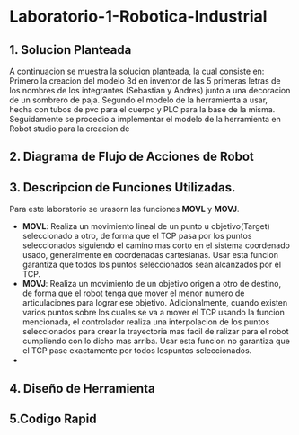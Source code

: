 # Laboratorio-1-Robotica-Industrial
## 1. Solucion Planteada
A continuacion se muestra la solucion planteada, la cual consiste en: Primero la creacion del modelo 3d en inventor de las 5 primeras letras de los nombres de los integrantes (Sebastian y Andres) junto a una decoracion de un sombrero de paja. Segundo el modelo de la herramienta a usar, hecha con tubos de pvc para el cuerpo y PLC para la base de la misma. Seguidamente se procedio a implementar el modelo de la herramienta en Robot studio para la creacion de
## 2. Diagrama de Flujo de Acciones de Robot


## 3. Descripcion de Funciones Utilizadas.
Para este laboratorio se urasorn las funciones **MOVL** y **MOVJ**.

- **MOVL**: Realiza un movimiento lineal de un punto u objetivo(Target) seleccionado a otro, de forma que el TCP pasa por los puntos seleccionados siguiendo el camino mas corto en el sistema coordenado usado, generalmente en coordenadas cartesianas. Usar esta funcion garantiza que todos los puntos seleccionados sean alcanzados por el TCP.
- **MOVJ**: Realiza un movimiento de un objetivo origen a otro de destino, de forma que el robot tenga que mover el menor numero de articulaciones para lograr ese objetivo. Adicionalmente, cuando existen varios puntos sobre los cuales se va a mover el TCP usando la funcion mencionada, el controlador realiza una interpolacion de los puntos seleccionados para crear la trayectoria mas facil de ralizar para el robot cumpliendo con lo dicho mas arriba. Usar esta funcion no garantiza que el TCP pase exactamente por todos lospuntos seleccionados.
- 
## 4. Diseño de Herramienta

## 5.Codigo Rapid
